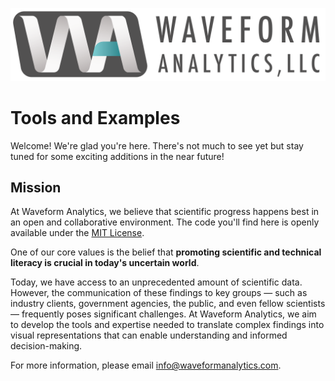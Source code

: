 ![WA Logo](https://github.com/Waveform-Analytics/.github/blob/main/profile/WA-logo-with-text%402x.png)
# Tools and Examples

Welcome! We're glad you're here. There's not much to see yet but stay tuned for some exciting additions in the near future!

## Mission

At Waveform Analytics, we believe that scientific progress happens best in an open and collaborative environment. The code you'll find here is openly available under the [MIT License](https://opensource.org/license/mit). 

One of our core values is the belief that **promoting scientific and technical literacy is crucial in today's uncertain world**. 

Today, we have access to an unprecedented amount of scientific data. However, the communication of these findings to key groups — such as industry clients, government agencies, the public, and even fellow scientists — frequently poses significant challenges. At Waveform Analytics, we aim to develop the tools and expertise needed to translate complex findings into visual representations that can enable understanding and informed decision-making.

For more information, please email [info@waveformanalytics.com](mailto:info@waveformanalytics.com).
